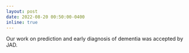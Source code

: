 ```yaml
---
layout: post
date: 2022-08-20 00:50:00-0400
inline: true
---
```


Our work on prediction and early diagnosis of dementia was accepted by JAD.